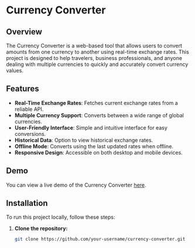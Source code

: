 # Currency Converter

## Overview
The Currency Converter is a web-based tool that allows users to convert amounts from one currency to another using real-time exchange rates. This project is designed to help travelers, business professionals, and anyone dealing with multiple currencies to quickly and accurately convert currency values.

## Features
- **Real-Time Exchange Rates**: Fetches current exchange rates from a reliable API.
- **Multiple Currency Support**: Converts between a wide range of global currencies.
- **User-Friendly Interface**: Simple and intuitive interface for easy conversions.
- **Historical Data**: Option to view historical exchange rates.
- **Offline Mode**: Converts using the last updated rates when offline.
- **Responsive Design**: Accessible on both desktop and mobile devices.

## Demo
You can view a live demo of the Currency Converter [here](#).

## Installation
To run this project locally, follow these steps:

1. **Clone the repository:**
   ```bash
   git clone https://github.com/your-username/currency-converter.git
